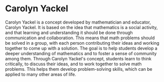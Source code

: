 # Carolyn Yackel

Carolyn Yackel is a concept developed by mathematician and educator, Carolyn Yackel. It is based on the idea that mathematics is a social activity, and that learning and understanding it should be done through communication and collaboration. This means that math problems should be solved in a group, with each person contributing their ideas and working together to come up with a solution. The goal is to help students develop a deeper understanding of mathematics and to foster a sense of community among them. Through Carolyn Yackel's concept, students learn to think critically, to discuss their ideas, and to work together to solve math problems. This helps them develop problem-solving skills, which can be applied to many other areas of life.
